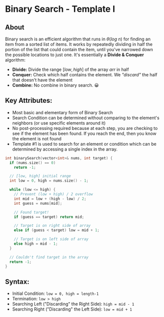 # Binary Search - Template I

## **About**

Binary search is an efficient algorithm that runs in $\theta(log \ n)$ for finding an item from a sorted list of items. It works by repeatedly dividing in half the portion of the list that could contain the item, until you've narrowed down the possible locations to just one. It's essentially a **Divide & Conquer** algorithm:

-   **Divide:** Divide the range $[low, high]$ of the array $arr$ in half
-   **Conquer:** Check which half contains the element. We _"discard"_ the half that doesn't have the element
-   **Combine:** No combine in binary search. 😀

## **Key Attributes:**

-   Most basic and elementary form of Binary Search
-   Search Condition can be determined without comparing to the element's neighbors (or use specific elements around it)
-   No post-processing required because at each step, you are checking to see if the element has been found. If you reach the end, then you know the element is not found
-   Template #1 is used to search for an element or condition which can be determined by accessing a single index in the array.

```cpp
int binarySearch(vector<int>& nums, int target) {
  if (nums.size() == 0)
    return -1;

  // [low, high] initial range
  int low = 0, high = nums.size() - 1;

  while (low <= high) {
    // Prevent (low + high) / 2 overflow
    int mid = low + (high - low) / 2;
    int guess = nums[mid];

    // Found target!
    if (guess == target) return mid;

    // Target is on right side of array
    else if (guess < target) low = mid + 1;

    // Target is on left side of array
    else high = mid - 1;
  }

  // Couldn't find target in the array
  return -1;
}
```

## **Syntax:**

-   Initial Condition: `low = 0, high = length-1`
-   Termination: `low > high`
-   Searching Left ("Discarding" the Right Side): `high = mid - 1`
-   Searching Right ("Discarding" the Left Side): `low = mid + 1`
